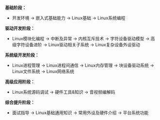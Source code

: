 
**基础阶段：**
- 开发环境 → 嵌入式基础能力 → Linux基础 → Linux系统编程

**驱动开发阶段：**
- Linux模块化编程 → 中断及异常 → 内核互斥技术 → 字符设备驱动模型 → 高级字符设备进阶 → Linux驱动相关子系统 → Linux复杂设备外设驱动

**系统级开发阶段：**
- Linux进程管理 → Linux进程间通信 → Linux内存管理 → 块设备驱动系统 → Linux文件系统 → Linux网络系统

**高级应用阶段：**
- Linux系统源码调试 → 硬件工具&知识 → 音视频编解码

**综合提升阶段：**
- 面试指导 → Linux基础通用知识 → 常用外设及硬件介绍 → 平台系统功能
